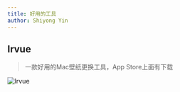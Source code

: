 ```yaml
---
title: 好用的工具
author: Shiyong Yin
---
```


## Irvue

> 一款好用的Mac壁纸更换工具，App Store上面有下载

![Irvue](/diary/img/Irvue.jpg)

